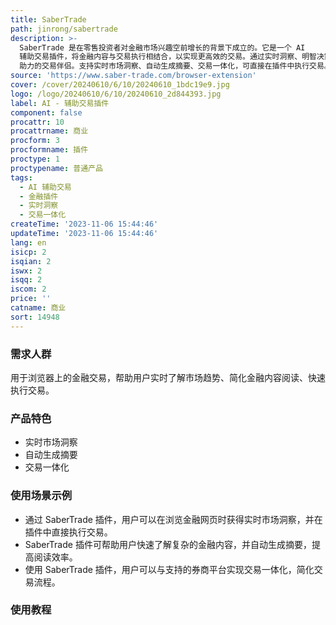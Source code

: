 ```yaml
---
title: SaberTrade
path: jinrong/sabertrade
description: >-
  SaberTrade 是在零售投资者对金融市场兴趣空前增长的背景下成立的。它是一个 AI
  辅助交易插件，将金融内容与交易执行相结合，以实现更高效的交易。通过实时洞察、明智决策和更快速的投资，为您提供 AI
  助力的交易伴侣。支持实时市场洞察、自动生成摘要、交易一体化，可直接在插件中执行交易。SaberTrade 插件提供 Windows 和 macOS 版本。
source: 'https://www.saber-trade.com/browser-extension'
cover: /cover/20240610/6/10/20240610_1bdc19e9.jpg
logo: /logo/20240610/6/10/20240610_2d844393.jpg
label: AI - 辅助交易插件
component: false
procattr: 10
procattrname: 商业
procform: 3
procformname: 插件
proctype: 1
proctypename: 普通产品
tags:
  - AI 辅助交易
  - 金融插件
  - 实时洞察
  - 交易一体化
createTime: '2023-11-06 15:44:46'
updateTime: '2023-11-06 15:44:46'
lang: en
isicp: 2
isqian: 2
iswx: 2
isqq: 2
iscom: 2
price: ''
catname: 商业
sort: 14948
---
```




### 需求人群
用于浏览器上的金融交易，帮助用户实时了解市场趋势、简化金融内容阅读、快速执行交易。

### 产品特色
* 实时市场洞察
* 自动生成摘要
* 交易一体化

### 使用场景示例
* 通过 SaberTrade 插件，用户可以在浏览金融网页时获得实时市场洞察，并在插件中直接执行交易。
* SaberTrade 插件可帮助用户快速了解复杂的金融内容，并自动生成摘要，提高阅读效率。
* 使用 SaberTrade 插件，用户可以与支持的券商平台实现交易一体化，简化交易流程。

### 使用教程


  

